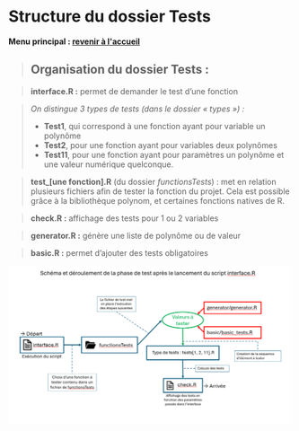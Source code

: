# Structure du dossier Tests

**Menu principal : [revenir à l'accueil](/readme.md)**

>## Organisation du dossier Tests :

>**interface.R :** permet de demander le test d’une fonction

>_On distingue 3 types de tests (dans le dossier « types ») :_
>- **Test1**, qui correspond à une fonction ayant pour variable un polynôme
>- **Test2**, pour une fonction ayant pour variables deux polynômes
>- **Test11**, pour une fonction ayant pour paramètres un polynôme et une valeur numérique quelconque.

>**test_[une fonction].R** (du dossier *functionsTests*) : met en relation plusieurs fichiers afin de tester la fonction du 
projet. Cela est possible grâce à la bibliothèque polynom, et certaines fonctions natives 
de R.

>**check.R :** affichage des tests pour 1 ou 2 variables

>**generator.R :** génère une liste de polynôme ou de valeur

>**basic.R :** permet d’ajouter des tests obligatoires


![Tests fold](../../img/schema_tests.png)